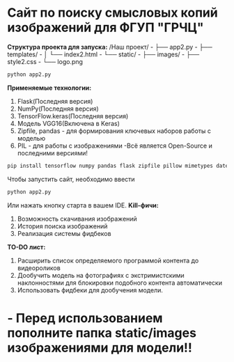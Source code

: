 # Сайт по поиску смысловых копий изображений для ФГУП "ГРЧЦ"
**Структура проекта для запуска:**
   /Наш проект/
      - ├── app2.py
     -  ├── templates/
     -  │   └── index2.html
     -  └── static/
      -     ├── images/
         -  ├── style2.css
          - └── logo.png 
   ```bash
   python app2.py
   ```
**Применяемые технологии:**
1) Flask(Последняя версия)
2) NumPy(Последняя версия)
3) TensorFlow.keras(Последняя версия)
4) Модель VGG16(Включена в Keras)
5) Zipfile, pandas - для формирования ключевых наборов работы с моделью
6) PIL - для работы с изображениями
   -Всё является Open-Source и последними версиями!
```bash
pip install tensorflow numpy pandas flask zipfile pillow mimetypes datetime
```
Чтобы запустить сайт, необходимо ввести
```bash
python app2.py
```
Или нажать кнопку старта в вашем IDE.
**Kill-фичи:**
1) Возможность скачивания изображений
2) История поиска изображений
3) Реализация системы фидбеков

**TO-DO лист:**
1) Расширить список определяемого программой контента до видеороликов
2) Дообучить модель на фотографиях с экстримистскими наклонностями для 
блокировки подобного контента автоматически
3) Использовать фидбеки для дообучения модели.

# - Перед использованием пополните папка static/images изображениями для модели!!
